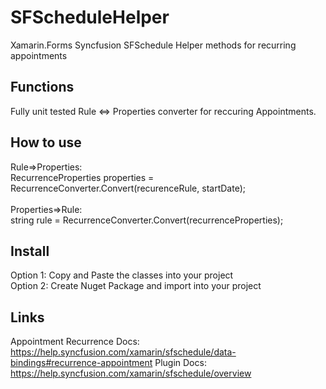 # SFScheduleHelper
Xamarin.Forms Syncfusion SFSchedule Helper methods for recurring appointments

## Functions
Fully unit tested Rule <=> Properties converter for reccuring Appointments.

## How to use
Rule=>Properties:<br/> 
RecurrenceProperties properties = RecurrenceConverter.Convert(recurenceRule, startDate);<br/>
<br/>
Properties=>Rule:<br/> 
string rule = RecurrenceConverter.Convert(recurrenceProperties); <br/> 

## Install
Option 1: Copy and Paste the classes into your project <br/>
Option 2: Create Nuget Package and import into your project <br/>

## Links
Appointment Recurrence Docs: https://help.syncfusion.com/xamarin/sfschedule/data-bindings#recurrence-appointment
Plugin Docs: https://help.syncfusion.com/xamarin/sfschedule/overview
